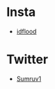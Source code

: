 # Insta

- [idflood](https://www.instagram.com/idflood/)

# Twitter

- [Sumruv1](https://twitter.com/Sumruv1)
